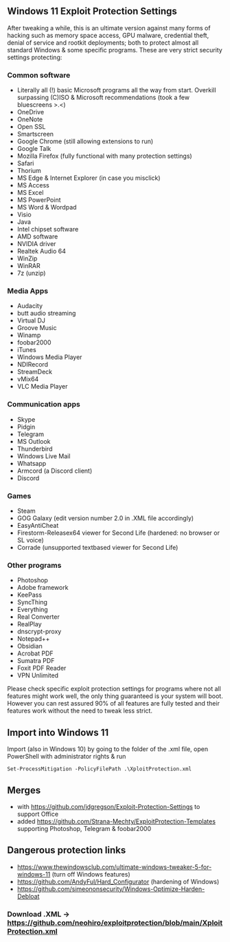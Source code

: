 ## Windows 11 Exploit Protection Settings

After tweaking a while, this is an ultimate version against many forms of hacking such as memory space access, GPU malware, credential theft, denial of service and rootkit deployments; both to protect almost all standard Windows & some specific programs. These are very strict security settings protecting:

### Common software

- Literally all (!) basic Microsoft programs all the way from start. Overkill surpassing (C)ISO & Microsoft recommendations
(took a few bluescreens >.<)
- OneDrive
- OneNote
- Open SSL
- Smartscreen
- Google Chrome (still allowing extensions to run)
- Google Talk
- Mozilla Firefox (fully functional with many protection settings)
- Safari
- Thorium
- MS Edge & Internet Explorer (in case you misclick)
- MS Access
- MS Excel
- MS PowerPoint
- MS Word & Wordpad
- Visio
- Java
- Intel chipset software
- AMD software
- NVIDIA driver
- Realtek Audio 64
- WinZip
- WinRAR
- 7z (unzip)

### Media Apps

- Audacity
- butt audio streaming
- Virtual DJ
- Groove Music
- Winamp
- foobar2000
- iTunes
- Windows Media Player
- NDIRecord
- StreamDeck
- vMix64
- VLC Media Player

### Communication apps

- Skype
- Pidgin
- Telegram
- MS Outlook
- Thunderbird
- Windows Live Mail
- Whatsapp
- Armcord (a Discord client)
- Discord

### Games

- Steam
- GOG Galaxy (edit version number 2.0 in .XML file accordingly)
- EasyAntiCheat
- Firestorm-Releasex64 viewer for Second Life (hardened: no browser or SL voice)
- Corrade (unsupported textbased viewer for Second Life)

### Other programs

- Photoshop
- Adobe framework
- KeePass
- SyncThing
- Everything
- Real Converter
- RealPlay
- dnscrypt-proxy
- Notepad++
- Obsidian
- Acrobat PDF
- Sumatra PDF
- Foxit PDF Reader
- VPN Unlimited

Please check specific exploit protection settings for programs where not all features might work well, the only thing guaranteed is your system will boot. 
However you can rest assured 90% of all features are fully tested and their features work without the need to tweak less strict.



## Import into Windows 11
Import (also in Windows 10) by going to the folder of the .xml file, open PowerShell with administrator rights & run

`Set-ProcessMitigation -PolicyFilePath .\XploitProtection.xml`



## Merges

- with https://github.com/jdgregson/Exploit-Protection-Settings to support Office
- added https://github.com/Strana-Mechty/ExploitProtection-Templates supporting Photoshop, Telegram & foobar2000

## Dangerous protection links

  - https://www.thewindowsclub.com/ultimate-windows-tweaker-5-for-windows-11 (turn off Windows features)
  - https://github.com/AndyFul/Hard_Configurator (hardening of Windows)
  - https://github.com/simeononsecurity/Windows-Optimize-Harden-Debloat

### Download .XML -> https://github.com/neohiro/exploitprotection/blob/main/XploitProtection.xml
